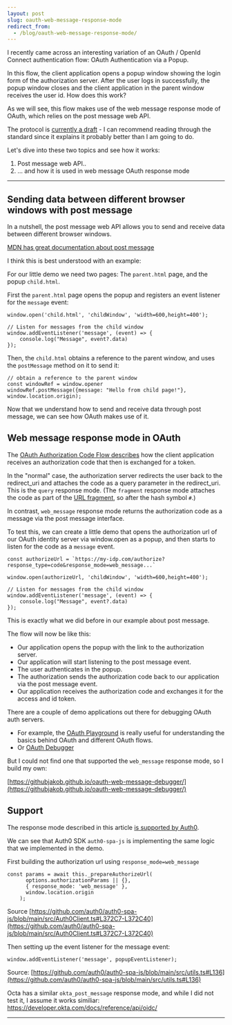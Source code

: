 ```yaml
---
layout: post
slug: oauth-web-message-response-mode
redirect_from:
  - /blog/oauth-web-message-response-mode/
---
```



I recently came across an interesting variation of an OAuth / OpenId Connect authentication flow: OAuth Authentication via a Popup.


In this flow, the client application opens a popup window showing the login form of the authorization server. 
After the user logs in successfully, the popup window closes and the client application in the parent window receives the user id.
How does this work?

As we will see, this flow makes use of the web message response mode of OAuth, which relies on the post message web API.

The protocol is [currently a draft](https://www.ietf.org/archive/id/draft-meyerzuselha-oauth-web-message-response-mode-00.html) - I can recommend reading through the standard since it explains it probably better than I am going to do.


Let's dive into these two topics and see how it works: 

1. Post message web API..
2. ... and how it is used in web message OAuth response mode

---


## Sending data between different browser windows with post message


In a nutshell, the post message web API allows you to send and receive data between different browser windows.

[MDN has great documentation about post message](https://developer.mozilla.org/en-US/docs/Web/API/Window/postMessage)

I think this is best understood with an example:

For our little demo we need two pages: The `parent.html` page, and the popup `child.html`.

First the `parent.html` page opens the popup and registers an event listener for the `message` event:
```
window.open('child.html', 'childWindow', 'width=600,height=400');

// Listen for messages from the child window
window.addEventListener('message', (event) => {
    console.log("Message", event?.data)
});
```

Then, the `child.html` obtains a reference to the parent window, and uses the `postMessage` method on it to send it: 

```
// obtain a reference to the parent window
const windowRef = window.opener
windowRef.postMessage({message: "Hello from child page!"}, window.location.origin);
```


Now that we understand how to send and receive data through post message, we can see how OAuth makes use of it.


## Web message response mode in OAuth

The [OAuth Authorization Code Flow describes](https://auth0.com/docs/get-started/authentication-and-authorization-flow/authorization-code-flow) how the client application receives an authorization code that then is exchanged for a token.

In the "normal" case, the authorization server redirects the user back to the redirect_uri and attaches the code as a query parameter in the redirect_uri.
This is the `query` response mode. (The `fragment` response mode attaches the code as part of the [URL fragment](https://en.wikipedia.org/wiki/URI_fragment), so after the hash symbol `#`.)

In contrast, `web_message` response mode returns the authorization code as a message via the post message interface.

To test this, we can create a little demo that opens the authorization url of our OAuth identity server via window.open as a popup, and then starts to listen for the code as a `message` event.

```
const authorizeUrl = `https://my-idp.com/authorize?response_type=code&response_mode=web_message...` 

window.open(authorizeUrl, 'childWindow', 'width=600,height=400');

// Listen for messages from the child window
window.addEventListener('message', (event) => {
    console.log("Message", event?.data)
});
```

This is exactly what we did before in our example about post message.

The flow will now be like this: 

- Our application opens the popup with the link to the authorization server.
- Our application will start listening to the post message event.
- The user authenticates in the popup.
- The authorization sends the authorization code back to our application via the post message event.
- Our application receives the authorization code and exchanges it for the access and id token.

There are a couple of demo applications out there for debugging OAuth auth servers. 

- For example, the [OAuth Playground](https://www.oauth.com/playground/authorization-code.html) is really useful for understanding the basics behind OAuth and different OAuth flows. 
- Or [OAuth Debugger](https://oauthdebugger.com/])

But I could not find one that supported the `web_message` response mode, so I build my own:

[https://githubjakob.github.io/oauth-web-message-debugger/](https://githubjakob.github.io/oauth-web-message-debugger/)

## Support

The response mode described in this article [is supported by Auth0](https://auth0.com/docs/authenticate/protocols/oauth).

We can see that Auth0 SDK `auth0-spa-js` is implementing the same logic that we implemented in the demo.

First building the authorization url using `response_mode=web_message`

```
const params = await this._prepareAuthorizeUrl(
      options.authorizationParams || {},
      { response_mode: 'web_message' },
      window.location.origin
    );
```
Source [https://github.com/auth0/auth0-spa-js/blob/main/src/Auth0Client.ts#L372C7-L372C40](https://github.com/auth0/auth0-spa-js/blob/main/src/Auth0Client.ts#L372C7-L372C40)


Then setting up the event listener for the message event:
```
window.addEventListener('message', popupEventListener);
```
Source: [https://github.com/auth0/auth0-spa-js/blob/main/src/utils.ts#L136](https://github.com/auth0/auth0-spa-js/blob/main/src/utils.ts#L136)

Octa has a similar `okta_post_message` response mode, and while I did not test it, I assume it works similiar: https://developer.okta.com/docs/reference/api/oidc/


---





